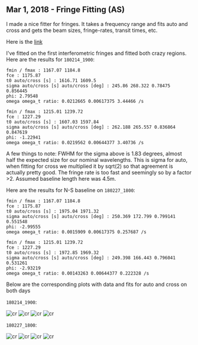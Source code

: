 ## Mar 1, 2018 - Fringe Fitting (AS)

I made a nice fitter for fringes. It takes a frequency range and fits
auto and cross and gets the beam sizes, fringe-rates, transit times,
etc.

Here is the [link](https://github.com/slosar/fringefit)


I've fitted on the first interferometric fringes and fitted both crazy
regions. Here are the results for `180214_1900`:

```
fmin / fmax : 1167.07 1184.8 
fce : 1175.87 
t0 auto/cross [s] : 1616.71 1609.5
sigma auto/cross [s] auto/cross [deg] : 245.86 268.322 0.78475 0.856445
phi: 2.79548 
omega omega_t ratio: 0.0212665 0.00617375 3.44466 /s 

fmin / fmax : 1215.01 1239.72 
fce : 1227.29 
t0 auto/cross [s] : 1607.03 1597.84
sigma auto/cross [s] auto/cross [deg] : 262.188 265.557 0.836864 0.847619
phi: -1.22941 
omega omega_t ratio: 0.0219562 0.00644377 3.40736 /s

```

A few things to note: FWHM for the sigma above is 1.83 degrees, almost
half the expected size for our nominal wavelengths. This is sigma for
auto, when fitting for cross we multiplied it by sqrt(2) so that
agreement is actually pretty good. The fringe rate is too fast and
seemingly so by a factor >2. Assumed baseline length here was 4.5m.

Here are the results for N-S baseline on `180227_1800`:

```
fmin / fmax : 1167.07 1184.8 
fce : 1175.87 
t0 auto/cross [s] : 1975.04 1971.32
sigma auto/cross [s] auto/cross [deg] : 250.369 172.799 0.799141 0.551548
phi: -2.99555 
omega omega_t ratio: 0.0015909 0.00617375 0.257687 /s 

fmin / fmax : 1215.01 1239.72 
fce : 1227.29 
t0 auto/cross [s] : 1972.85 1969.32
sigma auto/cross [s] auto/cross [deg] : 249.398 166.443 0.796041 0.531261
phi: -2.93219 
omega omega_t ratio: 0.00143263 0.00644377 0.222328 /s 
```



Below are the corresponding plots with data and fits for auto and cross on both days

`180214_1900`:

![cr](./cr1_auto.png)
![cr](./cr1_cross.png)
![cr](./cr2_auto.png)
![cr](./cr2_cross.png)


`180227_1800`:

![cr](./cn1_auto.png)
![cr](./cn1_cross.png)
![cr](./cn2_auto.png)
![cr](./cn2_cross.png)


